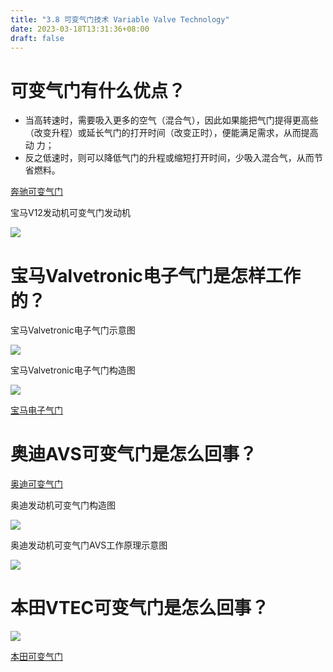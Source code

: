 ```yaml
---
title: "3.8 可变气门技术 Variable Valve Technology"
date: 2023-03-18T13:31:36+08:00
draft: false
---
```


# 可变气门有什么优点？

- 当高转速时，需要吸入更多的空气（混合气），因此如果能把气门提得更高些（改变升程）或延长气门的打开时间（改变正时），便能满足需求，从而提高动
  力；
- 反之低速时，则可以降低气门的升程或缩短打开时间，少吸入混合气，从而节省燃料。

[奔驰可变气门](http://v.youku.com/v_show/id_XMTQ4MTkyNTQxMg==.html?from=s1.8-1-1.2)

宝马V12发动机可变气门发动机

![](https://res.weread.qq.com/wrepub/epub_26688761_93)

# 宝马Valvetronic电子气门是怎样工作的？

宝马Valvetronic电子气门示意图

![](https://res.weread.qq.com/wrepub/epub_26688761_94)

宝马Valvetronic电子气门构造图

![](https://res.weread.qq.com/wrepub/epub_26688761_95)

[宝马电子气门](http://v.youku.com/v_show/id_XMTQ4MTkyNTM4NA==.html?from=s1.8-1-1.2)

# 奥迪AVS可变气门是怎么回事？

[奥迪可变气门](http://v.youku.com/v_show/id_XMTQ4MTkyNTQwMA==.html?from=s1.8-1-1.2)

奥迪发动机可变气门构造图

![](https://res.weread.qq.com/wrepub/epub_26688761_98)

奥迪发动机可变气门AVS工作原理示意图

![](https://res.weread.qq.com/wrepub/epub_26688761_99)

# 本田VTEC可变气门是怎么回事？

![](https://res.weread.qq.com/wrepub/epub_26688761_100)

[本田可变气门](http://v.youku.com/v_show/id_XMTQ4MTkyNTM5Ng==.html?from=s1.8-1-1.2)
